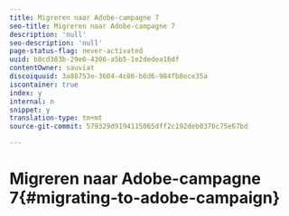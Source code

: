 ```yaml
---
title: Migreren naar Adobe-campagne 7
seo-title: Migreren naar Adobe-campagne 7
description: 'null'
seo-description: 'null'
page-status-flag: never-activated
uuid: b8cd383b-29e6-4306-a5b5-1e2dedea16df
contentOwner: sauviat
discoiquuid: 3a88753e-3604-4c86-b6d6-984fb8ece35a
iscontainer: true
index: y
internal: n
snippet: y
translation-type: tm+mt
source-git-commit: 579329d9194115065dff2c192deb0376c75e67bd

---
```



# Migreren naar Adobe-campagne 7{#migrating-to-adobe-campaign}

